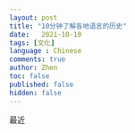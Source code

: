 ```yaml
---
layout: post
title: "10分钟了解各地语言的历史"
date:   2021-10-10
tags: [文化]
language : Chinese
comments: true
author: Zhen
toc: false
published: false
hidden: false
---
```

最近
<!--stackedit_data:
eyJoaXN0b3J5IjpbLTE3NzU3NTY4NDBdfQ==
-->